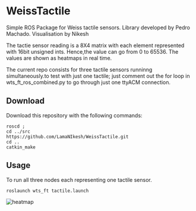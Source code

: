 # WeissTactile

Simple ROS Package for Weiss tactile sensors. 
Library developed by Pedro Machado. Visualisation by Nikesh

The tactie sensor reading is a 8X4 matrix with each element represented with 16bit unsigned ints. Hence,the value can go from 0 to 65536. The values are shown as heatmaps in real time. 

The current repo consists for three tactile sensors runninng simultaneously.to test with just one tactile; just comment out the for loop in wts_ft_ros_combined.py to go through just one ttyACM connection. 

## Download

Download this repository with the following commands:
```
roscd ; 
cd ../src
https://github.com/LamaNIkesh/WeissTactile.git
cd ..
catkin_make
```

## Usage
To run all three nodes each representing one tactile sensor.
```
roslaunch wts_ft tactile.launch
```


![heatmap](https://user-images.githubusercontent.com/13660762/32507951-b98aeba6-c3e0-11e7-84e5-1ec11b93e46b.png)

